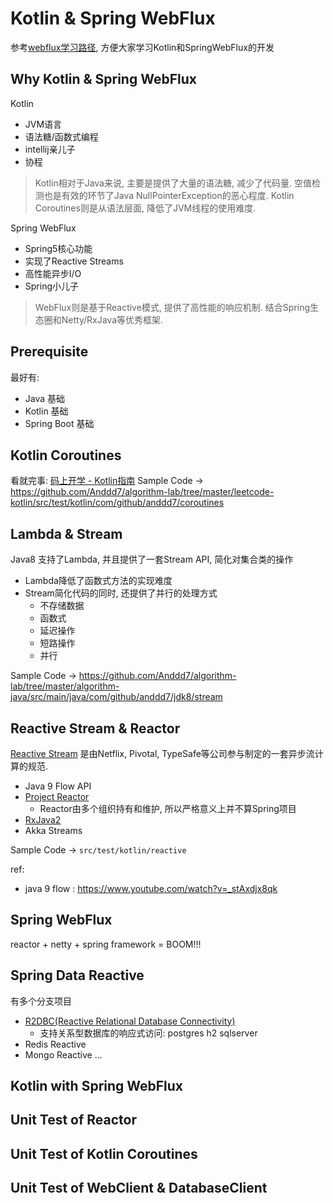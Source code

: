 # Kotlin & Spring WebFlux

参考[webflux学习路径](https://xwjie.github.io/webflux/webflux-study-path.html), 方便大家学习Kotlin和SpringWebFlux的开发

## Why Kotlin & Spring WebFlux

Kotlin
- JVM语言
- 语法糖/函数式编程
- intellij亲儿子
- 协程

> Kotlin相对于Java来说, 主要是提供了大量的语法糖, 减少了代码量. 
  空值检测也是有效的环节了Java NullPointerException的恶心程度.
  Kotlin Coroutines则是从语法层面, 降低了JVM线程的使用难度.
  
Spring WebFlux
- Spring5核心功能
- 实现了Reactive Streams
- 高性能异步I/O
- Spring小儿子

> WebFlux则是基于Reactive模式, 提供了高性能的响应机制. 结合Spring生态圈和Netty/RxJava等优秀框架. 

## Prerequisite

最好有:

- Java 基础
- Kotlin 基础
- Spring Boot 基础

## Kotlin Coroutines

看就完事: [码上开学 - Kotlin指南](https://kaixue.io/)
Sample Code -> https://github.com/Anddd7/algorithm-lab/tree/master/leetcode-kotlin/src/test/kotlin/com/github/anddd7/coroutines

## Lambda & Stream

Java8 支持了Lambda, 并且提供了一套Stream API, 简化对集合类的操作
- Lambda降低了函数式方法的实现难度
- Stream简化代码的同时, 还提供了并行的处理方式
    - 不存储数据
    - 函数式
    - 延迟操作
    - 短路操作
    - 并行

Sample Code -> https://github.com/Anddd7/algorithm-lab/tree/master/algorithm-java/src/main/java/com/github/anddd7/jdk8/stream

## Reactive Stream & Reactor

[Reactive Stream](https://www.reactive-streams.org/) 是由Netflix, Pivotal, TypeSafe等公司参与制定的一套异步流计算的规范.

- Java 9 Flow API
- [Project Reactor](https://github.com/reactor/reactor)
    - Reactor由多个组织持有和维护, 所以严格意义上并不算Spring项目
- [RxJava2](https://github.com/ReactiveX/RxJava/tree/2.x)
- Akka Streams

Sample Code -> `src/test/kotlin/reactive`

ref: 
- java 9 flow : https://www.youtube.com/watch?v=_stAxdjx8qk

## Spring WebFlux

reactor + netty + spring framework = BOOM!!!

## Spring Data Reactive

有多个分支项目

- [R2DBC(Reactive Relational Database Connectivity)](https://spring.io/projects/spring-data-r2dbc)
    - 支持关系型数据库的响应式访问: postgres h2 sqlserver
- Redis Reactive
- Mongo Reactive
...

## Kotlin with Spring WebFlux

## Unit Test of Reactor

## Unit Test of Kotlin Coroutines

## Unit Test of WebClient & DatabaseClient
